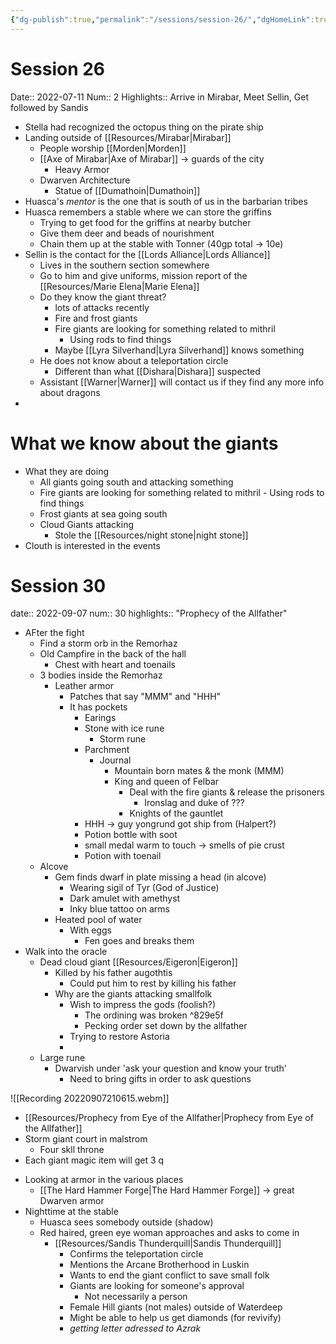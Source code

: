 ```yaml
---
{"dg-publish":true,"permalink":"/sessions/session-26/","dgHomeLink":true,"dgPassFrontmatter":false}
---
```


# Session 26
Date:: 2022-07-11
Num:: 2 
Highlights:: Arrive in Mirabar, Meet Sellin, Get followed by Sandis

- Stella had recognized the octopus thing on the pirate ship
- Landing outside of [[Resources/Mirabar|Mirabar]]
	- People worship [[Morden|Morden]]
	- [[Axe of Mirabar|Axe of Mirabar]] -> guards of the city
		- Heavy Armor
	- Dwarven Architecture
		- Statue of [[Dumathoin|Dumathoin]]
- Huasca's *mentor* is the one that is south of us in the barbarian tribes
- Huasca remembers a stable where we can store the griffins
	- Trying to get food for the griffins at nearby butcher
	- Give them deer and beads of nourishment
	- Chain them up at the stable with Tonner (40gp total -> 10e)
- Sellin is the contact for the [[Lords Alliance|Lords Alliance]]
	- Lives in the southern section somewhere
	- Go to him and give uniforms, mission report of the [[Resources/Marie Elena|Marie Elena]]
	- Do they know the giant threat?
		- lots of attacks recently 
		- Fire and frost giants
		- Fire giants are looking for something related to mithril
			- Using rods to find things
		- Maybe [[Lyra Silverhand|Lyra Silverhand]] knows something
	- He does not know about a teleportation circle
		- Different than what [[Dishara|Dishara]] suspected
	- Assistant [[Warner|Warner]] will contact us if they find any more info about dragons
- 
<div class="transclusion internal-embed is-loaded"><div class="markdown-embed">

<div class="markdown-embed-title">



</div>

# What we know about the giants
- What they are doing
	- All giants going south and attacking something
	- Fire giants are looking for something related to mithril
			- Using rods to find things
	- Frost giants at sea going south
	- Cloud Giants attacking 
		- Stole the [[Resources/night stone|night stone]]
- Clouth is interested in the events


<div class="transclusion internal-embed is-loaded"><div class="markdown-embed">

<div class="markdown-embed-title">



</div>

# Session 30
date:: 2022-09-07
num:: 30
highlights:: "Prophecy of the Allfather"
- AFter the fight
	- Find a storm orb in the Remorhaz
	- Old Campfire in the back of the hall
		- Chest with heart and toenails
	- 3 bodies inside the Remorhaz
		- Leather armor
			- Patches that say "MMM" and "HHH"
			- It has pockets
				- Earings
				- Stone with ice rune
					- Storm rune
				- Parchment
					- Journal
						- Mountain born mates & the monk (MMM)
						- King and queen of Felbar
							- Deal with the fire giants & release the prisoners
								- Ironslag and duke of ???
							- Knights of the gauntlet
				- HHH -> guy yongrund got ship from (Halpert?)
				- Potion bottle with soot
				- small medal warm to touch -> smells of pie crust
				- Potion with toenail
	- Alcove
		- Gem finds dwarf in plate missing a head (in alcove)
			- Wearing sigil of Tyr (God of Justice)
			- Dark amulet with amethyst
			- Inky blue tattoo on arms
		- Heated pool of water
			- With eggs
				- Fen goes and breaks them
- Walk into the oracle
	- Dead cloud giant [[Resources/Eigeron|Eigeron]]
		- Killed by his father augothtis
			- Could put him to rest by killing his father 
		- Why are the giants attacking smallfolk
			- Wish to impress the gods (foolish?)
				- The ordining was broken ^829e5f
				- Pecking order set down by the allfather
			- Trying to restore Astoria
			- 
	- Large rune
		- Dwarvish under 'ask your question and know your truth'
			- Need to bring gifts in order to ask questions

![[Recording 20220907210615.webm]]
- [[Resources/Prophecy from Eye of the Allfather|Prophecy from Eye of the Allfather]]
- Storm giant court in malstrom
	- Four skll throne 
- Each giant magic item will get 3 q



</div></div>


</div></div>

- Looking at armor in the various places
	- [[The Hard Hammer Forge|The Hard Hammer Forge]] -> great Dwarven armor
- Nighttime at the stable
	- Huasca sees somebody outside (shadow)
	- Red haired, green eye woman approaches and asks to come in
		- [[Resources/Sandis Thunderquill|Sandis Thunderquill]]
			- Confirms the teleportation circle
			- Mentions the Arcane Brotherhood in Luskin
			- Wants to end the giant conflict to save small folk
			- Giants are looking for someone's approval
				- Not necessarily a person
			- Female Hill giants (not males) outside of Waterdeep
			- Might be able to help us get diamonds (for revivify)
			- *getting letter adressed to Azrak*